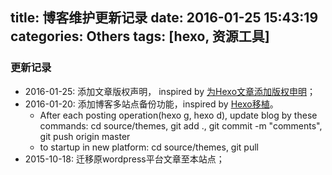 title: 博客维护更新记录
date: 2016-01-25 15:43:19
categories: Others
tags: [hexo, 资源工具]
---

### 更新记录

- 2016-01-25: 添加文章版权声明， inspired by [为Hexo文章添加版权申明](http://qinyuanpei.com/2015/11/15/add-the-creative-commons-for-the-article-in-hexo/)；
- 2016-01-20: 添加博客多站点备份功能，inspired by [Hexo移植](http://nodlee.com/2015/06/07/how-to-porting-hexo/#more)。
	- After each posting operation(hexo g, hexo d), update blog by these commands: cd source/themes, git add ., git commit -m "comments", git push origin master 
	- to startup in new platform: cd source/themes, git pull
- 2015-10-18: 迁移原wordpress平台文章至本站点；